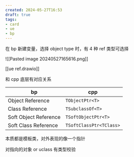 ```yaml
---
created: 2024-05-27T16:53
draft: true
tags: 
- card
- ue
- bp
---
```


在 bp 新建变量，选择 object type 时，有 4 种 ref 类型可选择

![[Pasted image 20240527165616.png]]

[[ue ref.drawio]]

和 cpp 底层有对应关系

| bp                    | cpp                     |
| --------------------- | ----------------------- |
| Object Reference      | `TObjectPtr<T>`         |
| Class Reference       | `TSubclassOf<T>`        |
| Soft Object Reference | `TSoftObjectPtr<T>`     |
| Soft Class Reference  | `TSoftClassPtr<TClass>` |

本质都是模板类，对外表现的像一个指针

对指向的对象 or uclass 有类型校验

